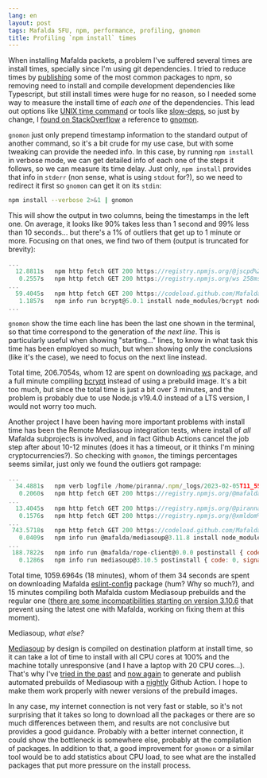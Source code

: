 ```yaml
---
lang: en
layout: post
tags: Mafalda SFU, npm, performance, profiling, gnomon
title: Profiling `npm install` times
---
```


When installing Mafalda packets, a problem I've suffered several times are
install times, specially since I'm using git dependencies. I tried to reduce
times by [publishing](https://www.npmjs.com/org/mafalda) some of the most common
packages to npm, so removing need to install and compile development
dependencies like Typescript, but still install times were huge for no reason,
so I needed some way to measure the install time of *each one* of the
dependencies. This lead out options like
[UNIX time command](https://man7.org/linux/man-pages/man1/time.1.html) or tools
like [slow-deps](https://www.npmjs.com/package/slow-deps), so just by change, I
[found on StackOverflow](https://stackoverflow.com/a/39991677/586382) a
reference to [gnomon](https://github.com/paypal/gnomon).

`gnomon` just only prepend timestamp information to the standard output of
another command, so it's a bit crude for my use case, but with some tweaking can
provide the needed info. In this case, by running `npm install` in verbose mode,
we can get detailed info of each one of the steps it follows, so we can measure
its time delay. Just only, `npm install` provides that info in `stderr` (non
sense, what is using `stdout` for?), so we need to redirect it first so `gnomon`
can get it on its `stdin`:

```sh
npm install --verbose 2>&1 | gnomon
```

This will show the output in two columns, being the timestamps in the left one.
On average, it looks like 90% takes less than 1 second and 99% less than 10
seconds... but there's a 1% of outliers that get up to 1 minute or more.
Focusing on that ones, we find two of them (output is truncated for brevity):

```js
...
  12.8811s   npm http fetch GET 200 https://registry.npmjs.org/@jscpd%2fhtml-reporter 2117ms (cache revalidated)
   0.2557s   npm http fetch GET 200 https://registry.npmjs.org/ws 258ms (cache revalidated)
...
  59.4045s   npm http fetch GET 200 https://codeload.github.com/Mafalda-SFU/on-change/tar.gz/718eda3ad6c777f7f8df08908603aab8e9f1082e 1325ms (cache revalidated)
   1.1857s   npm info run bcrypt@5.0.1 install node_modules/bcrypt node-pre-gyp install --fallback-to-build
...
```

`gnomon` show the time each line has been the last one shown in the terminal, so
that time correspond to the generation of *the next line*. This is particularly
useful when showing "starting..." lines, to know in what task this time has been
employed so much, but when showing only the conclusions (like it's the case), we
need to focus on the next line instead.

Total time, 206.7054s, whom 12 are spent on downloading
[ws](https://github.com/websockets/ws) package, and a full minute compiling
[bcrypt](https://www.npmjs.com/package/bcrypt) instead of using a prebuild
image. It's a bit too much, but since the total time is just a bit over 3
minutes, and the problem is probably due to use Node.js v19.4.0 instead of a LTS
version, I would not worry too much.

Another project I have been having more important problems with install time has
been the Remote Mediasoup integration tests, where install of *all* Mafalda
subprojects is involved, and in fact Github Actions cancel the job step after
about 10-12 minutes (does it has a timeout, or it thinks I'm mining
cryptocurrencies?). So checking with `gnomon`, the timings percentages seems
similar, just only we found the outliers got rampage:

```js
...
  34.4881s   npm verb logfile /home/piranna/.npm/_logs/2023-02-05T11_55_57_787Z-debug-0.log
   0.2060s   npm http fetch GET 200 https://registry.npmjs.org/@mafalda%2feslint-config 2345ms (cache revalidated)
...
  13.4045s   npm http fetch GET 200 https://registry.npmjs.org/@piranna%2frpc 1680ms (cache revalidated)
   0.1576s   npm http fetch GET 200 https://registry.npmjs.org/@xmldom%2fxmldom 227ms (cache revalidated)
...
 743.5718s   npm http fetch GET 200 https://codeload.github.com/Mafalda-SFU/multi-map/tar.gz/08f018c637bd1261558fecaf3998e099298dca14 1340ms (cache revalidated)
   0.0409s   npm info run @mafalda/mediasoup@3.11.8 install node_modules/@mafalda/mediasoup node npm-scripts.js install
...
 188.7822s   npm info run @mafalda/rope-client@0.0.0 postinstall { code: 0, signal: null }
   0.1286s   npm info run mediasoup@3.10.5 postinstall { code: 0, signal: null }
```

Total time, 1059.6964s (18 minutes), whom of them 34 seconds are spent on
downloading Mafalda
[eslint-config](https://github.com/Mafalda-SFU/eslint-config) package (hum? Why
so much?), and 15 minutes compiling both Mafalda custom Mediasoup prebuilds and
the regular one
([there are some incompatibilities starting on version 3.10.6](https://github.com/versatica/mediasoup/issues/982)
that prevent using the latest one with Mafalda, working on fixing them at this
moment).

Mediasoup, *what else?*

[Mediasoup](https://mediasoup.org/) by design is compiled on destination
platform at install time, so it can take a lot of time to install with all CPU
cores at 100% and the machine totally unresponsive (and I have a laptop with 20
CPU cores...). That's why I've
[tried in the past](https://github.com/dyte-in/mediasoup/pkgs/npm/mediasoup) and
[now again](https://www.npmjs.com/package/@mafalda/mediasoup) to generate and
publish automated prebuilds of Mediasoup with a
[nightly](https://github.com/Mafalda-SFU/mediasoup/blob/v3/.github/workflows/nightly.yaml)
Github Action. I hope to make them work properly with newer versions of the
prebuild images.

In any case, my internet connection is not very fast or stable, so it's not
surprising that it takes so long to download all the packages or there are so
much differences between them, and results are not conclusive but provides a
good guidance. Probably with a better internet connection, it could show the
bottleneck is somewhere else, probably at the compilation of packages. In
addition to that, a good improvement for `gnomon` or a similar tool would be to
add statistics about CPU load, to see what are the installed packages that put
more pressure on the install process.
